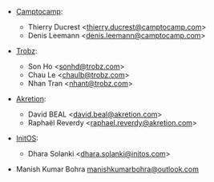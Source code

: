- [Camptocamp](https://www.camptocamp.com):
  - Thierry Ducrest \<<thierry.ducrest@camptocamp.com>\>
  - Denis Leemann \<<denis.leemann@camptocamp.com>\>

- [Trobz](https://trobz.com):
  - Son Ho \<<sonhd@trobz.com>\>
  - Chau Le \<<chaulb@trobz.com>\>
  - Nhan Tran \<<nhant@trobz.com>\>

- [Akretion](https://akretion.com):
  - David BEAL \<<david.beal@akretion.com>\>
  - Raphaël Reverdy \<<raphael.reverdy@akretion.com>\>

- [InitOS](https://www.initos.com):
  - Dhara Solanki \<<dhara.solanki@initos.com>\>

- Manish Kumar Bohra <manishkumarbohra@outlook.com>
